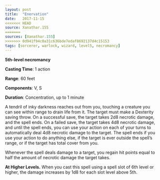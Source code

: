 ```yaml
---
layout: post
title:  "Enervation"
date:   2017-11-15
<<<<<<< HEAD
source: Xanathar.155
=======
sources: [Xanathar.155]
>>>>>>> 0d941f94c0a31c636bde7edaf8692137d4c15153
tags: [sorcerer, warlock, wizard, level5, necromancy]
---
```


**5th-level necromancy**

**Casting Time**: 1 action

**Range**: 60 feet

**Components**: V, S

**Duration**: Concentration, up to 1 minute

A tendril of inky darkness reaches out from you, touching a creature you can see within range to drain life from it. The target must make a Dexterity saving throw. On a successful save, the target takes 2d8 necrotic damage, and the spell ends. On a failed save, the target takes 4d8 necrotic damage, and until the spell ends, you can use your action on each of your turns to automatically deal 4d8 necrotic damage to the target. The spell ends if you use your action to do anything else, if the target is ever outside the spell’s range, or if the target has total cover from you. 

Whenever the spell deals damage to a target, you regain hit points equal to half the amount of necrotic damage the target takes. 

**At Higher Levels.** When you cast this spell using a spell slot of 6th level or higher, the damage increases by 1d8 for each slot level above 5th. 
